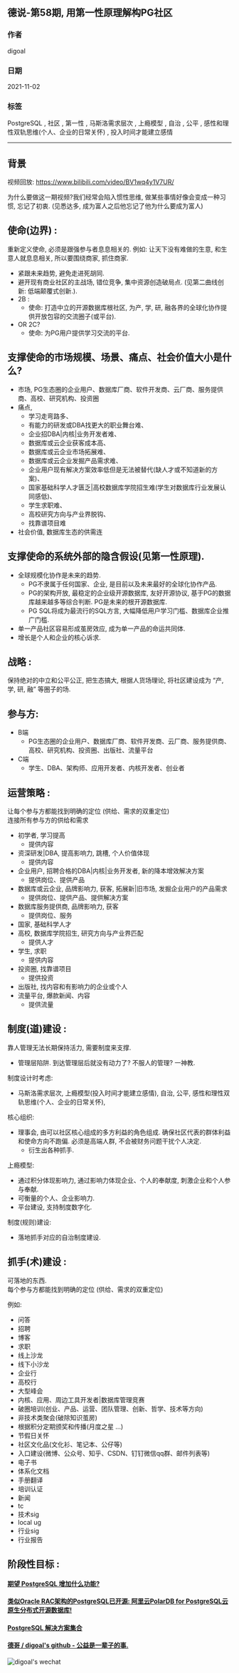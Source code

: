 ## 德说-第58期, 用第一性原理解构PG社区      
                                                      
### 作者                                                      
digoal                                                      
                                                      
### 日期                                                      
2021-11-02                                                     
                                                      
### 标签                                                      
PostgreSQL , 社区 , 第一性 , 马斯洛需求层次 , 上瘾模型 , 自治 , 公平 , 感性和理性双轨思维(个人、企业的日常关怀) , 投入时间才能建立感情                             
                                                      
----                                                      
                                                      
## 背景              
        
视频回放: https://www.bilibili.com/video/BV1wq4y1V7UR/   
    
为什么要做这一期视频?我们经常会陷入惯性思维, 做某些事情好像会变成一种习惯, 忘记了初衷. (见悉达多, 成为富人之后他忘记了他为什么要成为富人)    
  
## 使命(边界) :   
重新定义使命, 必须是跟强参与者息息相关的.  例如: 让天下没有难做的生意, 和生意人就息息相关, 所以要围绕商家, 抓住商家.       
- 紧跟未来趋势, 避免走进死胡同.       
- 避开现有商业社区的主战场, 错位竞争, 集中资源创造破局点. (见第二曲线创新: 低端颠覆式创新.).      
- 2B :  
    - 使命: 打造中立的开源数据库根社区, 为产, 学, 研, 融各界的全球化协作提供开放包容的交流圈子(或平台).       
- OR 2C?    
    - 使命: 为PG用户提供学习交流的平台.   
  
## 支撑使命的市场规模、场景、痛点、社会价值大小是什么?    
- 市场, PG生态圈的企业用户、数据库厂商、软件开发商、云厂商、服务提供商、高校、研究机构、投资圈    
- 痛点,   
    - 学习走弯路多、  
    - 有能力的研发或DBA找更大的职业舞台难、  
    - 企业招DBA|内核|业务开发者难、  
    - 数据库或云企业获客成本高、  
    - 数据库或云企业市场拓展难、  
    - 数据库或云企业发掘产品需求难、  
    - 企业用户现有解决方案效率低但是无法被替代(缺人才或不知道新的方案)、  
    - 国家基础科学人才匮乏|高校数据库学院招生难(学生对数据库行业发展认同感低)、  
    - 学生求职难、  
    - 高校研究方向与产业界脱钩、  
    - 找靠谱项目难   
- 社会价值, 数据库生态的供需连  
  
## 支撑使命的系统外部的隐含假设(见第一性原理).    
- 全球规模化协作是未来的趋势.     
    - PG不隶属于任何国家、企业, 是目前以及未来最好的全球化协作产品.      
    - PG的架构开放, 最稳定的企业级开源数据库, 友好开源协议, 基于PG的数据库越来越多等综合判断. PG是未来的根开源数据库.     
    - PG SQL将成为最流行的SQL方言, 大幅降低用户学习门槛、数据库企业推广门槛.     
- 单一产品社区容易形成茧房效应, 成为单一产品的命运共同体.     
- 增长是个人和企业的核心诉求.    
  
## 战略 :   
保持绝对的中立和公平公正, 把生态搞大, 根据人货场理论, 将社区建设成为 “产, 学, 研, 融” 等圈子的场.     
  
## 参与方:   
- B端   
    - PG生态圈的企业用户、数据库厂商、软件开发商、云厂商、服务提供商、高校、研究机构、投资圈、出版社、流量平台    
- C端   
    - 学生、DBA、架构师、应用开发者、内核开发者、创业者     
  
## 运营策略 :   
让每个参与方都能找到明确的定位 (供给、需求的双重定位)    
连接所有参与方的供给和需求     
- 初学者, 学习提高  
    - 提供内容  
- 资深研发|DBA, 提高影响力, 跳槽, 个人价值体现  
    - 提供内容  
- 企业用户, 招聘合格的DBA|内核|业务开发者, 新的降本增效解决方案  
    - 提供岗位、提供产品  
- 数据库或云企业, 品牌影响力, 获客, 拓展新|旧市场, 发掘企业用户的产品需求  
    - 提供岗位、提供产品、提供解决方案  
- 数据库服务提供商, 品牌影响力, 获客   
    - 提供岗位、服务   
- 国家, 基础科学人才  
- 高校, 数据库学院招生, 研究方向与产业界匹配  
    - 提供人才  
- 学生, 求职  
    - 提供内容  
- 投资圈, 找靠谱项目  
    - 提供投资  
- 出版社, 找内容和有影响力的企业或个人  
- 流量平台, 爆款新闻、内容  
    - 提供流量  
  
## 制度(道)建设 :   
靠人管理无法长期保持活力, 需要制度来支撑.    
- 管理层陷阱. 到达管理层后就没有动力了? 不服人的管理? 一神教.    
  
制度设计时考虑:   
- 马斯洛需求层次, 上瘾模型(投入时间才能建立感情), 自治, 公平, 感性和理性双轨思维(个人、企业的日常关怀),   
  
核心组织:   
- 理事会, 由可以社区核心组成的多方利益的角色组成.  确保社区代表的群体利益和使命方向不跑偏.   必须是高端人群, 不会被财务问题干扰个人决定.   
    - 衍生出各种抓手.    
  
上瘾模型:  
- 通过积分体现影响力, 通过影响力体现企业、个人的奉献度, 刺激企业和个人参与奉献.    
- 可衡量的个人、企业影响力.   
- 平台建设, 支持制度数字化.   
  
制度(规则)建设:   
- 落地抓手对应的自治制度建设.   
  
## 抓手(术)建设 :   
可落地的东西.   
每个参与方都能找到明确的定位 (供给、需求的双重定位)    
  
例如:   
- 问答  
- 招聘  
- 博客  
- 求职  
- 线上沙龙  
- 线下小沙龙  
- 企业行  
- 高校行  
- 大型峰会  
- 内核、应用、周边工具开发者|数据库管理竞赛  
- 破圈培训(创业、产品、运营、团队管理、创新、哲学、技术等方向)    
- 非技术类聚会(破除知识茧房)  
- 根据积分定期颁奖和传播(月度之星 ...)  
- 节假日关怀  
- 社区文化品(文化衫、笔记本、公仔等)  
- 入口建设(微博、公众号、知乎、CSDN、钉钉微信qq群、邮件列表等)    
- 电子书  
- 体系化文档  
- 手册翻译  
- 培训认证  
- 新闻  
- tc  
- 技术sig  
- local ug  
- 行业sig  
- 行业报告
  
  
  
## 阶段性目标 :   
  
  
#### [期望 PostgreSQL 增加什么功能?](https://github.com/digoal/blog/issues/76 "269ac3d1c492e938c0191101c7238216")
  
  
#### [类似Oracle RAC架构的PostgreSQL已开源: 阿里云PolarDB for PostgreSQL云原生分布式开源数据库!](https://github.com/ApsaraDB/PolarDB-for-PostgreSQL "57258f76c37864c6e6d23383d05714ea")
  
  
#### [PostgreSQL 解决方案集合](https://yq.aliyun.com/topic/118 "40cff096e9ed7122c512b35d8561d9c8")
  
  
#### [德哥 / digoal's github - 公益是一辈子的事.](https://github.com/digoal/blog/blob/master/README.md "22709685feb7cab07d30f30387f0a9ae")
  
  
![digoal's wechat](../pic/digoal_weixin.jpg "f7ad92eeba24523fd47a6e1a0e691b59")
  

